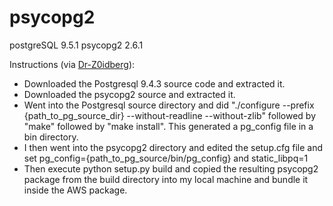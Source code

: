 # psycopg2

postgreSQL 9.5.1
psycopg2 2.6.1

Instructions (via [Dr-Z0idberg](https://www.reddit.com/r/aws/comments/3on09a/using_psycopg2_in_lambda/cw4s94n)):

* Downloaded the Postgresql 9.4.3 source code and extracted it.
* Downloaded the psycopg2 source and extracted it.
* Went into the Postgresql source directory and did "./configure --prefix {path_to_pg_source_dir} --without-readline --without-zlib" followed by "make" followed by "make install". This generated a pg_config file in a bin directory.
* I then went into the psycopg2 directory and edited the setup.cfg file and set pg_config={path_to_pg_source/bin/pg_config} and static_libpq=1
* Then execute python setup.py build and copied the resulting psycopg2 package from the build directory into my local machine and bundle it inside the AWS package.
